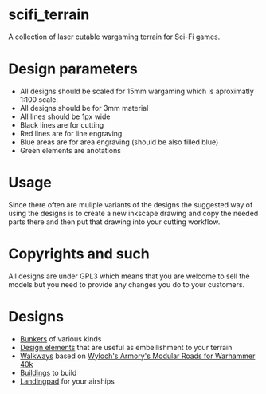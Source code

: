 # scifi_terrain
A collection of laser cutable wargaming terrain for Sci-Fi games. 

# Design parameters
* All designs should be scaled for 15mm wargaming which is aproximatly 1:100 scale.
* All designs should be for 3mm material
* All lines should be 1px wide
* Black lines are for cutting
* Red lines are for line engraving
* Blue areas are for area engraving (should be also filled blue)
* Green elements are anotations

# Usage
Since there often are muliple variants of the designs the suggested way of 
using the designs is to create a new inkscape drawing and copy the needed
parts there and then put that drawing into your cutting workflow.

# Copyrights and such
All designs are under GPL3 which means that you are welcome to sell the models but you
need to provide any changes you do to your customers.

# Designs
* [Bunkers](bunkers/README.md) of various kinds
* [Design elements](design%20elements/README.md) that are useful as embellishment to your terrain
* [Walkways](walkways/README.md) based on [Wyloch's Armory's Modular Roads for Warhammer 40k](https://youtu.be/NG9LTeQYOoY)
* [Buildings](buildings/README.md) to build
* [Landingpad](landingpad/README.md) for your airships
